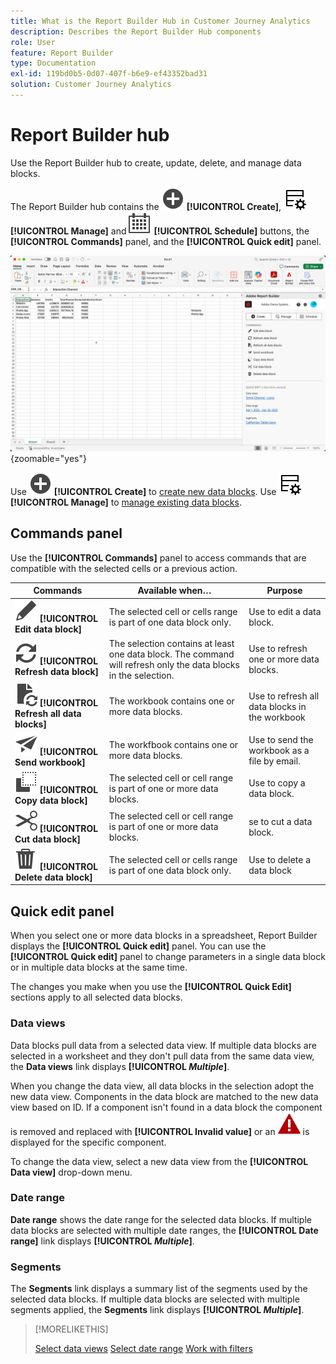 ```yaml
---
title: What is the Report Builder Hub in Customer Journey Analytics
description: Describes the Report Builder Hub components
role: User
feature: Report Builder
type: Documentation
exl-id: 119bd0b5-0d07-407f-b6e9-ef43352bad31
solution: Customer Journey Analytics
---
```

# Report Builder hub

Use the Report Builder hub to create, update, delete, and manage data blocks.

The Report Builder hub contains the  ![AddCircle](/help/assets/icons/AddCircle.svg) **[!UICONTROL Create]**, ![TableManage](/help/assets/icons/TableManage.svg) **[!UICONTROL Manage]** and ![Calendar](/help/assets/icons/Calendar.svg) **[!UICONTROL Schedule]** buttons, the **[!UICONTROL Commands]** panel, and the **[!UICONTROL Quick edit]** panel.

![Report Builder hub](assets/hub51.png){zoomable="yes"}


Use  ![AddCircle](/help/assets/icons/AddCircle.svg) **[!UICONTROL Create]** to [create new data blocks](create-a-data-block.md).  Use ![TableManage](/help/assets/icons/TableManage.svg) **[!UICONTROL Manage]** to [manage existing data blocks](manage-reportbuilder.md).

## Commands panel

Use the **[!UICONTROL Commands]** panel to access commands that are compatible with the selected cells or a previous action.

| Commands      | Available when…   | Purpose          |
|------|------------------|--------|
| ![Edit](/help/assets/icons/Edit.svg) **[!UICONTROL Edit data block]** | The selected cell or cells range is part of one data block only. | Use to edit a data block.                       |
| ![Refresh](/help/assets/icons/Refresh.svg) **[!UICONTROL Refresh data block]**      | The selection contains at least one data block. The command will refresh only the data blocks in the selection. | Use to refresh one or more data blocks.    |
| ![DocumentRefresh](/help/assets/icons/DocumentRefresh.svg) **[!UICONTROL Refresh all data blocks]** | The workbook contains one or more data blocks. | Use to refresh all data blocks in the workbook |
| ![Send](/help/assets/icons/Send.svg) **[!UICONTROL Send workbook]** | The workfbook contains one or more data blocks. | Use to send the workbook as a file by email. |
| ![Copy](/help/assets/icons/Copy.svg) **[!UICONTROL Copy data block]**   | The selected cell or cell range is part of one or more data blocks. | Use to copy a data block.   |
| ![Cut](/help/assets/icons/Cut.svg) **[!UICONTROL Cut data block]** | The selected cell or cell range is part of one or more data blocks. | se to cut a data block. |
| ![Delete](/help/assets/icons/Delete.svg) **[!UICONTROL Delete data block]** | The selected cell or cells range is part of one data block only. | Use to delete a data block |

## Quick edit panel

When you select one or more data blocks in a spreadsheet, Report Builder displays the **[!UICONTROL Quick edit]** panel. You can use the **[!UICONTROL Quick edit]** panel to change parameters in a single data block or in multiple data blocks at the same time.

The changes you make when you use the **[!UICONTROL Quick Edit]** sections apply to all selected data blocks.

### Data views

Data blocks pull data from a selected data view. If multiple data blocks are selected in a worksheet and they don't pull data from the same data view, the **Data views** link displays **[!UICONTROL _Multiple_]**.

When you change the data view, all data blocks in the selection adopt the new data view. Components in the data block are matched to the new data view based on ID. If a component isn't found in a data block the component is removed and replaced with **[!UICONTROL Invalid value]** or an ![AlertRed](/help/assets/icons/AlertRed.svg) is displayed for the specific component.

To change the data view, select a new data view from the **[!UICONTROL Data view]** drop-down menu.


### Date range

**Date range** shows the date range for the selected data blocks. If multiple data blocks are selected with multiple date ranges, the **[!UICONTROL Date range]** link displays **[!UICONTROL _Multiple_]**.

### Segments

The **Segments** link displays a summary list of the segments used by the selected data blocks. If multiple data blocks are selected with multiple segments applied, the **Segments** link displays **[!UICONTROL _Multiple_]**.

>[!MORELIKETHIS]
>
>[Select data views](select-data-view.md)
>[Select date range](select-date-range.md)
>[Work with filters](work-with-filters.md)
>
